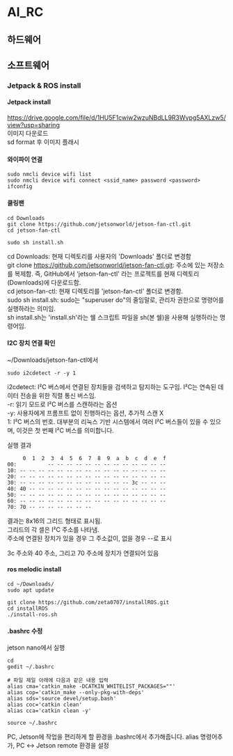 # AI_RC
## 하드웨어

## 소프트웨어
### Jetpack & ROS install
#### Jetpack install
https://drive.google.com/file/d/1HU5F1cwiw2wzuNBdLL9R3Wvpg5AXLzw5/view?usp=sharing  
이미지 다운로드  
sd format 후 이미지 플래시  

#### 와이파이 연결
```
sudo nmcli device wifi list
sudo nmcli device wifi connect <ssid_name> password <password>
ifconfig
```

#### 쿨링팬
```
cd Downloads
git clone https://github.com/jetsonworld/jetson-fan-ctl.git
cd jetson-fan-ctl

sudo sh install.sh
```

cd Downloads: 현재 디렉토리를 사용자의 'Downloads' 폴더로 변경함  
git clone https://github.com/jetsonworld/jetson-fan-ctl.git: 주소에 있는 저장소를 복제함. 즉, GitHub에서 'jetson-fan-ctl' 라는 프로젝트를 현재 디렉토리(Downloads)에 다운로드함.  
cd jetson-fan-ctl: 현재 디렉토리를 'jetson-fan-ctl' 폴더로 변경함.  
sudo sh install.sh: sudo는 "superuser do"의 줄임말로, 관리자 권한으로 명령어를 실행하라는 의미임.  
sh install.sh는 'install.sh'라는 쉘 스크립트 파일을 sh(본 쉘)을 사용해 실행하라는 명령어임.  

#### I2C 장치 연결 확인
~/Downloads/jetson-fan-ctl에서
```
sudo i2cdetect -r -y 1
```
i2cdetect: I²C 버스에서 연결된 장치들을 검색하고 탐지하는 도구임. I²C는 연속된 데이터 전송을 위한 직렬 통신 버스임.  
-r: 읽기 모드로 I²C 버스를 스캔하라는 옵션  
-y: 사용자에게 프롬프트 없이 진행하라는 옵션, 추가적 스캔 X  
1: I²C 버스의 번호. 대부분의 리눅스 기반 시스템에서 여러 I²C 버스들이 있을 수 있으며, 이것은 첫 번째 I²C 버스를 의미합니다.  
  
실행 결과
```
     0  1  2  3  4  5  6  7  8  9  a  b  c  d  e  f
00:          -- -- -- -- -- -- -- -- -- -- -- -- -- 
10: -- -- -- -- -- -- -- -- -- -- -- -- -- -- -- -- 
20: -- -- -- -- -- -- -- -- -- -- -- -- -- -- -- -- 
30: -- -- -- -- -- -- -- -- -- -- -- -- 3c -- -- -- 
40: 40 -- -- -- -- -- -- -- -- -- -- -- -- -- -- -- 
50: -- -- -- -- -- -- -- -- -- -- -- -- -- -- -- -- 
60: -- -- -- -- -- -- -- -- -- -- -- -- -- -- -- -- 
70: 70 -- -- -- -- -- -- --
```
결과는 8x16의 그리드 형태로 표시됨.  
그리드의 각 셀은 I²C 주소를 나타냄.  
주소에 연결된 장치가 있을 경우 그 주소값이, 없을 경우 --로 표시  
  
3c 주소와 40 주소, 그리고 70 주소에 장치가 연결되어 있음

#### ros melodic install
```
cd ~/Downloads/
sudo apt update

git clone https://github.com/zeta0707/installROS.git
cd installROS
./install-ros.sh
```

#### .bashrc 수정
jetson nano에서 실행
```
cd
gedit ~/.bashrc 
```
```
# 파일 제일 아래에 다음과 같은 내용 입력
alias cma='catkin_make -DCATKIN_WHITELIST_PACKAGES=""'
alias cop='catkin_make --only-pkg-with-deps'
alias sds='source devel/setup.bash'
alias coc='catkin clean'
alias cca='catkin clean -y'
```
```
source ~/.bashrc
```
PC, Jetson에 작업을 편리하게 할 환경을 .bashrc에서 추가해줍니다. alias 명령어추가, PC ↔ Jetson remote 환경을 설정
